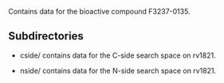 Contains data for the bioactive compound F3237-0135.

## Subdirectories

- cside/ contains data for the C-side search space on rv1821.

- nside/ contains data for the N-side search space on rv1821.

